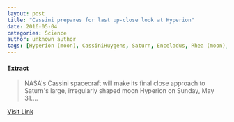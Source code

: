 ```yaml
---
layout: post
title: "Cassini prepares for last up-close look at Hyperion"
date: 2016-05-04
categories: Science
author: unknown author
tags: [Hyperion (moon), CassiniHuygens, Saturn, Enceladus, Rhea (moon), Bodies of the Solar System, Moons, Spaceflight, Astronomical objects known since antiquity, Physical sciences, Space science, Planets of the Solar System, Solar System, Planetary science, Outer space, Astronomy]
---
```





#### Extract
>NASA's Cassini spacecraft will make its final close approach to Saturn's large, irregularly shaped moon Hyperion on Sunday, May 31....



[Visit Link](http://phys.org/news352096163.html)


